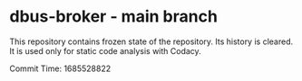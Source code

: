 # dbus-broker - main branch

This repository contains frozen state of the repository.
Its history is cleared. It is used only for static code
analysis with Codacy.

Commit Time: 1685528822